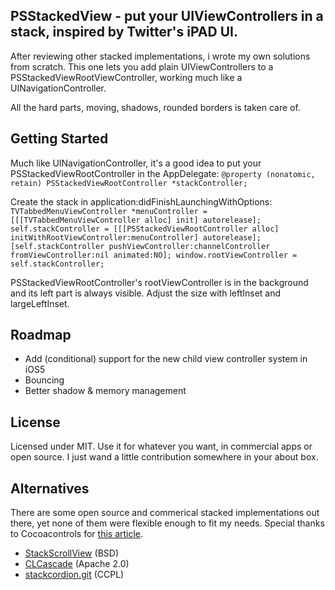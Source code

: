 ## PSStackedView - put your UIViewControllers in a stack, inspired by Twitter's iPAD UI.

After reviewing other stacked implementations, i wrote my own solutions from scratch.
This one lets you add plain UIViewControllers to a PSStackedViewRootViewController, working much like a UINavigationController.

All the hard parts, moving, shadows, rounded borders is taken care of.

## Getting Started

Much like UINavigationController, it's a good idea to put your PSStackedViewRootController in the AppDelegate:
`@property (nonatomic, retain) PSStackedViewRootController *stackController;`

Create the stack in application:didFinishLaunchingWithOptions:
`TVTabbedMenuViewController *menuController = [[[TVTabbedMenuViewController alloc] init] autorelease];
self.stackController = [[[PSStackedViewRootController alloc] initWithRootViewController:menuController] autorelease];
[self.stackController pushViewController:channelController fromViewController:nil animated:NO];
window.rootViewController = self.stackController;`

PSStackedViewRootController's rootViewController is in the background and its left part is always visible. Adjust the size with leftInset and largeLeftInset.


## Roadmap
- Add (conditional) support for the new child view controller system in iOS5
- Bouncing
- Better shadow & memory management

## License
Licensed under MIT. Use it for whatever you want, in commercial apps or open source.
I just wand a little contribution somewhere in your about box.

## Alternatives
There are some open source and commerical stacked implementations out there, yet none of them were flexible enough to fit my needs. Special thanks to Cocoacontrols for [this article](http://cocoacontrols.com/posts/how-to-build-the-twitter-ipad-user-experience).

* [StackScrollView](https://github.com/raweng/StackScrollView) (BSD)
* [CLCascade](https://github.com/creativelabs/CLCascade) (Apache 2.0)
* [stackcordion.git](https://github.com/openfinancedev/stackcordion.git) (CCPL)